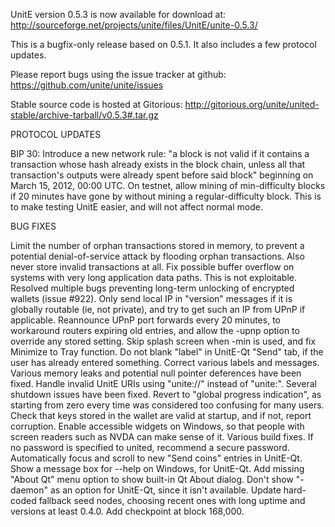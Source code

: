 UnitE version 0.5.3 is now available for download at:
http://sourceforge.net/projects/unite/files/UnitE/unite-0.5.3/

This is a bugfix-only release based on 0.5.1.
It also includes a few protocol updates.

Please report bugs using the issue tracker at github:
https://github.com/unite/unite/issues

Stable source code is hosted at Gitorious:
http://gitorious.org/unite/united-stable/archive-tarball/v0.5.3#.tar.gz

PROTOCOL UPDATES

BIP 30: Introduce a new network rule: "a block is not valid if it contains a transaction whose hash already exists in the block chain, unless all that transaction's outputs were already spent before said block" beginning on March 15, 2012, 00:00 UTC.
On testnet, allow mining of min-difficulty blocks if 20 minutes have gone by without mining a regular-difficulty block. This is to make testing UnitE easier, and will not affect normal mode.

BUG FIXES

Limit the number of orphan transactions stored in memory, to prevent a potential denial-of-service attack by flooding orphan transactions. Also never store invalid transactions at all.
Fix possible buffer overflow on systems with very long application data paths. This is not exploitable.
Resolved multiple bugs preventing long-term unlocking of encrypted wallets
(issue #922).
Only send local IP in "version" messages if it is globally routable (ie, not private), and try to get such an IP from UPnP if applicable.
Reannounce UPnP port forwards every 20 minutes, to workaround routers expiring old entries, and allow the -upnp option to override any stored setting.
Skip splash screen when -min is used, and fix Minimize to Tray function.
Do not blank "label" in UnitE-Qt "Send" tab, if the user has already entered something.
Correct various labels and messages.
Various memory leaks and potential null pointer deferences have been fixed.
Handle invalid UnitE URIs using "unite://" instead of "unite:".
Several shutdown issues have been fixed.
Revert to "global progress indication", as starting from zero every time was considered too confusing for many users.
Check that keys stored in the wallet are valid at startup, and if not, report corruption.
Enable accessible widgets on Windows, so that people with screen readers such as NVDA can make sense of it.
Various build fixes.
If no password is specified to united, recommend a secure password.
Automatically focus and scroll to new "Send coins" entries in UnitE-Qt.
Show a message box for --help on Windows, for UnitE-Qt.
Add missing "About Qt" menu option to show built-in Qt About dialog.
Don't show "-daemon" as an option for UnitE-Qt, since it isn't available.
Update hard-coded fallback seed nodes, choosing recent ones with long uptime and versions at least 0.4.0.
Add checkpoint at block 168,000.
